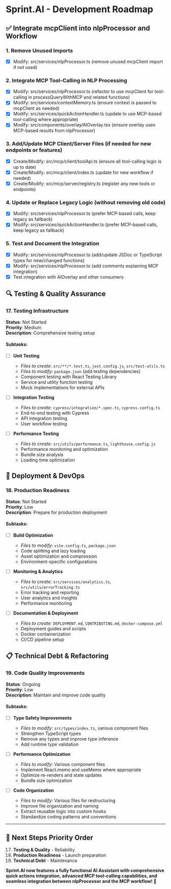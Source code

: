 # Sprint.AI - Development Roadmap

## ✅ Integrate mcpClient into nlpProcessor and Workflow

### 1. Remove Unused Imports
- [x] Modify: src/services/nlpProcessor.ts (remove unused mcpClient import if not used)

### 2. Integrate MCP Tool-Calling in NLP Processing
- [x] Modify: src/services/nlpProcessor.ts (refactor to use mcpClient for tool-calling in processQueryWithMCP and related functions)
- [x] Modify: src/services/contextMemory.ts (ensure context is passed to mcpClient as needed)
- [x] Modify: src/services/quickActionHandler.ts (update to use MCP-based tool-calling where appropriate)
- [x] Modify: src/components/overlay/AIOverlay.tsx (ensure overlay uses MCP-based results from nlpProcessor)

### 3. Add/Update MCP Client/Server Files (if needed for new endpoints or features)
- [x] Create/Modify: src/mcp/client/toolApi.ts (ensure all tool-calling logic is up to date)
- [x] Create/Modify: src/mcp/client/index.ts (update for new workflow if needed)
- [x] Create/Modify: src/mcp/server/registry.ts (register any new tools or endpoints)

### 4. Update or Replace Legacy Logic (without removing old code)
- [x] Modify: src/services/nlpProcessor.ts (prefer MCP-based calls, keep legacy as fallback)
- [x] Modify: src/services/quickActionHandler.ts (prefer MCP-based calls, keep legacy as fallback)

### 5. Test and Document the Integration
- [x] Modify: src/services/nlpProcessor.ts (add/update JSDoc or TypeScript types for new/changed functions)
- [x] Modify: src/services/nlpProcessor.ts (add comments explaining MCP integration)
- [x] Test integration with AIOverlay and other consumers

## 🔍 Testing & Quality Assurance

### 17. Testing Infrastructure
**Status**: Not Started  
**Priority**: Medium  
**Description**: Comprehensive testing setup

#### Subtasks:
- [ ] **Unit Testing**
  - *Files to create*: `src/**/*.test.ts`, `jest.config.js`, `src/test-utils.ts`
  - *Files to modify*: `package.json` (add testing dependencies)
  - Component testing with React Testing Library
  - Service and utility function testing
  - Mock implementations for external APIs

- [ ] **Integration Testing**
  - *Files to create*: `cypress/integration/*.spec.ts`, `cypress.config.ts`
  - End-to-end testing with Cypress
  - API integration testing
  - User workflow testing

- [ ] **Performance Testing**
  - *Files to create*: `src/utils/performance.ts`, `lighthouse.config.js`
  - Performance monitoring and optimization
  - Bundle size analysis
  - Loading time optimization

## 🚀 Deployment & DevOps

### 18. Production Readiness
**Status**: Not Started  
**Priority**: Low  
**Description**: Prepare for production deployment

#### Subtasks:
- [ ] **Build Optimization**
  - *Files to modify*: `vite.config.ts`, `package.json`
  - Code splitting and lazy loading
  - Asset optimization and compression
  - Environment-specific configurations

- [ ] **Monitoring & Analytics**
  - *Files to create*: `src/services/analytics.ts`, `src/utils/errorTracking.ts`
  - Error tracking and reporting
  - User analytics and insights
  - Performance monitoring

- [ ] **Documentation & Deployment**
  - *Files to create*: `DEPLOYMENT.md`, `CONTRIBUTING.md`, `docker-compose.yml`
  - Deployment guides and scripts
  - Docker containerization
  - CI/CD pipeline setup

## 📋 Technical Debt & Refactoring

### 19. Code Quality Improvements
**Status**: Ongoing  
**Priority**: Low  
**Description**: Maintain and improve code quality

#### Subtasks:
- [ ] **Type Safety Improvements**
  - *Files to modify*: `src/types/index.ts`, various component files
  - Strengthen TypeScript types
  - Remove any types and improve type inference
  - Add runtime type validation

- [ ] **Performance Optimization**
  - *Files to modify*: Various component files
  - Implement React.memo and useMemo where appropriate
  - Optimize re-renders and state updates
  - Bundle size optimization

- [ ] **Code Organization**
  - *Files to modify*: Various files for restructuring
  - Improve file organization and naming
  - Extract reusable logic into custom hooks
  - Standardize coding patterns and conventions

---

## 🎯 Next Steps Priority Order

17. **Testing & Quality** - Reliability
18. **Production Readiness** - Launch preparation
19. **Technical Debt** - Maintenance

**Sprint.AI now features a fully functional AI Assistant with comprehensive quick actions integration, advanced MCP tool-calling capabilities, and seamless integration between nlpProcessor and the MCP workflow! 🎉**